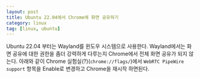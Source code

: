 ```yaml
---
layout: post
title: Ubuntu 22.04에서 Chrome에 화면 공유하기
category: linux
tag: [linux, ubuntu]
---
```


Ubuntu 22.04 부터는 Wayland를 윈도우 시스템으로 사용한다.
Wayland에서는 화면 공유에 대한 권한을 좀더 강력하게 다루는지 Chrome에서 전체 화면 공유가 되지 않는다.
아래와 같이 Chrome 실험실(?)(`chrome://flags/`)에서 `WebRTC PipeWire support`  항목을 Enable로 변경하고  Chrome을 재시작 하면된다.
